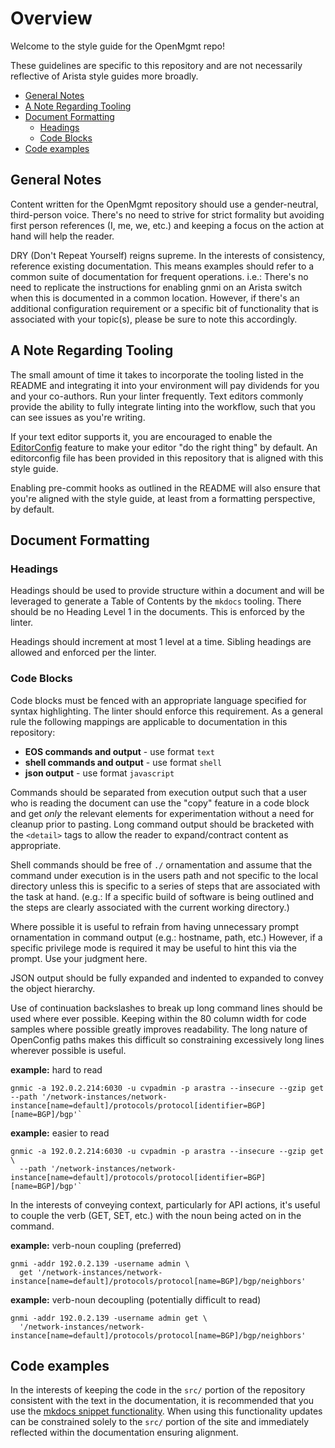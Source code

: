 # Overview

Welcome to the style guide for the OpenMgmt repo!

These guidelines are specific to this repository and are not necessarily reflective of Arista style guides more broadly.

- [General Notes](#general-notes)
- [A Note Regarding Tooling](#a-note-regarding-tooling)
- [Document Formatting](#document-formatting)
  - [Headings](#headings)
  - [Code Blocks](#code-blocks)
- [Code examples](#code-examples)

## General Notes

Content written for the OpenMgmt repository should use a gender-neutral, third-person voice.  There's no need to strive
for strict formality but avoiding first person references (I, me, we, etc.) and keeping a focus on the action at hand
will help the reader.

DRY (Don't Repeat Yourself) reigns supreme.  In the interests of consistency, reference existing documentation.  This
means examples should refer to a common suite of documentation for frequent operations.  i.e.: There's no need to
replicate the instructions for enabling gnmi on an Arista switch when this is documented in a common location.  However,
if there's an additional configuration requirement or a specific bit of functionality that is associated with your
topic(s), please be sure to note this accordingly.

## A Note Regarding Tooling

The small amount of time it takes to incorporate the tooling listed in the README and integrating it into your
environment will pay dividends for you and your co-authors.  Run your linter frequently. Text editors commonly provide
the ability to fully integrate linting into the workflow, such that you can see issues as you're writing.

If your text editor supports it, you are encouraged to enable the [EditorConfig](https://editorconfig.org/) feature to
make your editor "do the right thing" by default. An editorconfig file has been provided in this repository that is
aligned with this style guide.

Enabling pre-commit hooks as outlined in the README will also ensure that you're aligned with the style guide, at least
from a formatting perspective, by default.

## Document Formatting

### Headings

Headings should be used to provide structure within a document and will be leveraged to generate a Table of Contents by
the `mkdocs` tooling.  There should be no Heading Level 1 in the documents. This is enforced by the linter.

Headings should increment at most 1 level at a time. Sibling headings are allowed and enforced per the linter.

### Code Blocks

Code blocks must be fenced with an appropriate language specified for syntax highlighting.  The linter should enforce
this requirement.  As a general rule the following mappings are applicable to documentation in this repository:

- **EOS commands and output** - use format `text`
- **shell commands and output** - use format `shell`
- **json output** - use format `javascript`

Commands should be separated from execution output such that a user who is reading the document can use the "copy"
feature in a code block and get _only_ the relevant elements for experimentation without a need for cleanup prior to
pasting.  Long command output should be bracketed with the `<detail>` tags to allow the reader to expand/contract
content as appropriate.

Shell commands should be free of `./` ornamentation and assume that the command under execution is in the users path and
not specific to the local directory unless this is specific to a series of steps that are associated with the task at
hand.  (e.g.: If a specific build of software is being outlined and the steps are clearly associated with the current
working directory.)

Where possible it is useful to refrain from having unnecessary prompt ornamentation in command output (e.g.: hostname,
path, etc.) However, if a specific privilege mode is required it may be useful to hint this via the prompt.  Use your
judgment here.

JSON output should be fully expanded and indented to expanded to convey the object hierarchy.

Use of continuation backslashes to break up long command lines should be used where ever possible.  Keeping within the
80 column width for code samples where possible greatly improves readability.  The long nature of OpenConfig paths makes
this difficult so constraining excessively long lines wherever possible is useful.

**example:** hard to read

```shell
gnmic -a 192.0.2.214:6030 -u cvpadmin -p arastra --insecure --gzip get --path '/network-instances/network-instance[name=default]/protocols/protocol[identifier=BGP][name=BGP]/bgp'`
```

**example:** easier to read

```shell
gnmic -a 192.0.2.214:6030 -u cvpadmin -p arastra --insecure --gzip get \
  --path '/network-instances/network-instance[name=default]/protocols/protocol[identifier=BGP][name=BGP]/bgp'`
```

In the interests of conveying context, particularly for API actions, it's useful to couple the verb (GET, SET, etc.)
with the noun being acted on in the command.

**example:** verb-noun coupling (preferred)

```shell
gnmi -addr 192.0.2.139 -username admin \
  get '/network-instances/network-instance[name=default]/protocols/protocol[name=BGP]/bgp/neighbors'
```

**example:** verb-noun decoupling (potentially difficult to read)

```shell
gnmi -addr 192.0.2.139 -username admin get \
  '/network-instances/network-instance[name=default]/protocols/protocol[name=BGP]/bgp/neighbors'
```

## Code examples

In the interests of keeping the code in the `src/` portion of the repository consistent with the text in the
documentation, it is recommended that you use the [mkdocs snippet
functionality](https://facelessuser.github.io/pymdown-extensions/extensions/snippets/#snippets). When using this
functionality updates can be constrained solely to the `src/` portion of the site and immediately reflected within the
documentation ensuring alignment.

